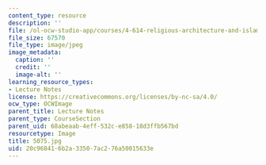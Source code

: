 ```yaml
---
content_type: resource
description: ''
file: /ol-ocw-studio-app/courses/4-614-religious-architecture-and-islamic-cultures-fall-2002/20c968416b2a33507ac276a50015633e_5075.jpg
file_size: 67570
file_type: image/jpeg
image_metadata:
  caption: ''
  credit: ''
  image-alt: ''
learning_resource_types:
- Lecture Notes
license: https://creativecommons.org/licenses/by-nc-sa/4.0/
ocw_type: OCWImage
parent_title: Lecture Notes
parent_type: CourseSection
parent_uid: 68abeaab-4eff-532c-e858-18d3ffb567bd
resourcetype: Image
title: 5075.jpg
uid: 20c96841-6b2a-3350-7ac2-76a50015633e
---
```


